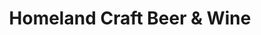 ---
title: "Homeland Craft Beer & Wine"
url: /batesburg-leesville/homeland-craft-beer-and-wine/
shop: alcohol
---